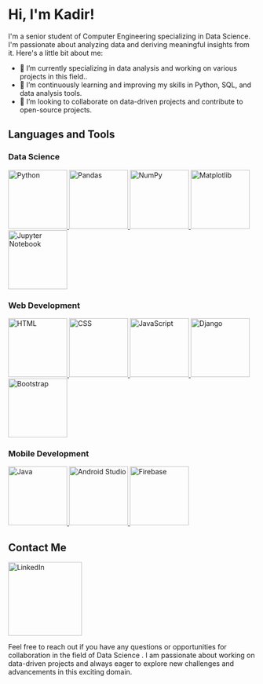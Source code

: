 # Hi, I'm Kadir!

I'm a senior student of Computer Engineering specializing in Data Science. I'm passionate about analyzing data and deriving meaningful insights from it. Here's a little bit about me:

- 🔭 I’m currently specializing in data analysis and working on various projects in this field..
- 🌱 I’m continuously learning and improving my skills in Python, SQL, and data analysis tools.
- 👯 I’m looking to collaborate on data-driven projects and contribute to open-source projects.

## Languages and Tools

### Data Science
<p align="left">
  <a href="https://www.python.org/">
    <img src="https://upload.wikimedia.org/wikipedia/commons/c/c3/Python-logo-notext.svg" alt="Python" width="120px">
  </a>
  <a href="https://pandas.pydata.org/">
    <img src="https://upload.wikimedia.org/wikipedia/commons/e/ed/Pandas_logo.svg" alt="Pandas" width="120px">
  </a>
  <a href="https://numpy.org/">
    <img src="https://upload.wikimedia.org/wikipedia/commons/1/1a/NumPy_logo.svg" alt="NumPy" width="120px">
  </a>
  <a href="https://matplotlib.org/">
    <img src="https://upload.wikimedia.org/wikipedia/commons/8/84/Matplotlib_icon.svg" alt="Matplotlib" width="120px">
  </a>
  <a href="https://jupyter.org/">
    <img src="https://upload.wikimedia.org/wikipedia/commons/3/38/Jupyter_logo.svg" alt="Jupyter Notebook" width="120px">
  </a>
</p>

### Web Development
<p align="left">
  <a href="https://developer.mozilla.org/en-US/docs/Web/HTML">
    <img src="https://upload.wikimedia.org/wikipedia/commons/6/61/HTML5_logo_and_wordmark.svg" alt="HTML" width="120px">
  </a>
  <a href="https://developer.mozilla.org/en-US/docs/Web/CSS">
    <img src="https://upload.wikimedia.org/wikipedia/commons/d/d5/CSS3_logo_and_wordmark.svg" alt="CSS" width="120px">
  </a>
  <a href="https://www.javascript.com/">
    <img src="https://upload.wikimedia.org/wikipedia/commons/9/99/Unofficial_JavaScript_logo_2.svg" alt="JavaScript" width="120px">
  </a>
  <a href="https://www.djangoproject.com/">
    <img src="https://upload.wikimedia.org/wikipedia/commons/7/75/Django_logo.svg" alt="Django" width="120px">
  </a>
  <a href="https://getbootstrap.com/">
    <img src="https://upload.wikimedia.org/wikipedia/commons/b/b2/Bootstrap_logo.svg" alt="Bootstrap" width="120px">
  </a>
</p>

### Mobile Development
<p align="left">
  <a href="https://www.java.com/">
    <img src="https://upload.wikimedia.org/wikipedia/commons/3/30/Java_programming_language_logo.svg" alt="Java" width="120px">
  </a>
  <a href="https://developer.android.com/studio">
    <img src="https://upload.wikimedia.org/wikipedia/commons/3/34/Android_Studio_icon.svg" alt="Android Studio" width="120px">
  </a>
  <a href="https://firebase.google.com/">
    <img src="https://upload.wikimedia.org/wikipedia/commons/4/43/Google_Firebase_Logo.svg" alt="Firebase" width="120px">
  </a>
</p>







## Contact Me

<a href="https://www.linkedin.com/in/kadir-kesimal/"><img src="https://img.shields.io/badge/-LinkedIn-0077B5?style=flat-square&logo=linkedin&logoColor=white" alt="LinkedIn" width="150px"></a>

Feel free to reach out if you have any questions or opportunities for collaboration in the field of Data Science . I am passionate about working on data-driven projects and always eager to explore new challenges and advancements in this exciting domain.
